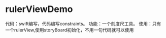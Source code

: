 # rulerViewDemo
代码：swift编写，代码编写constraints。
功能：一个刻度尺工具。
使用：只有一个rulerView,使用storyBoard初始化，不用一句代码就可以使用
